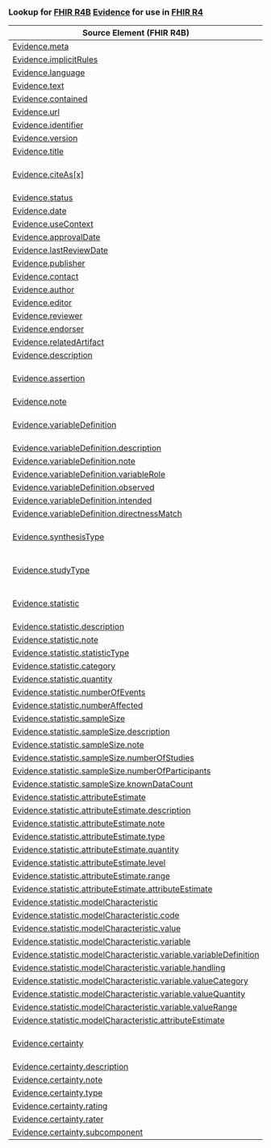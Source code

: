### Lookup for [FHIR R4B](https://hl7.org/fhir/R4B/) [Evidence](https://hl7.org/fhir/R4B/Evidence.html) for use in [FHIR R4](https://hl7.org/fhir/R4/)

| Source Element (FHIR R4B) | Usage | Target |
| -------------- | ----- | ------ |
| [Evidence.meta](https://hl7.org/fhir/R4B/Evidence.html#resource) | `UseElementSameName` | [Evidence.meta](https://hl7.org/fhir/R4/Evidence.html#resource) |
| [Evidence.implicitRules](https://hl7.org/fhir/R4B/Evidence.html#resource) | `UseElementSameName` | [Evidence.implicitRules](https://hl7.org/fhir/R4/Evidence.html#resource) |
| [Evidence.language](https://hl7.org/fhir/R4B/Evidence.html#resource) | `UseElementSameName` | [Evidence.language](https://hl7.org/fhir/R4/Evidence.html#resource) |
| [Evidence.text](https://hl7.org/fhir/R4B/Evidence.html#resource) | `UseElementSameName` | [Evidence.text](https://hl7.org/fhir/R4/Evidence.html#resource) |
| [Evidence.contained](https://hl7.org/fhir/R4B/Evidence.html#resource) | `UseElementSameName` | [Evidence.contained](https://hl7.org/fhir/R4/Evidence.html#resource) |
| [Evidence.url](https://hl7.org/fhir/R4B/Evidence.html#resource) | `UseElementSameName` | [Evidence.url](https://hl7.org/fhir/R4/Evidence.html#resource) |
| [Evidence.identifier](https://hl7.org/fhir/R4B/Evidence.html#resource) | `UseElementSameName` | [Evidence.identifier](https://hl7.org/fhir/R4/Evidence.html#resource) |
| [Evidence.version](https://hl7.org/fhir/R4B/Evidence.html#resource) | `UseElementSameName` | [Evidence.version](https://hl7.org/fhir/R4/Evidence.html#resource) |
| [Evidence.title](https://hl7.org/fhir/R4B/Evidence.html#resource) | `UseElementSameName` | [Evidence.title](https://hl7.org/fhir/R4/Evidence.html#resource) |
| [Evidence.citeAs[x]](https://hl7.org/fhir/R4B/Evidence.html#resource) | `UseExtension` | [http://hl7.org/fhir/4.3/StructureDefinition/extension-Evidence.citeAs](StructureDefinition-ext-R4B-Evidence.citeAs.html) |
| [Evidence.status](https://hl7.org/fhir/R4B/Evidence.html#resource) | `UseElementSameName` | [Evidence.status](https://hl7.org/fhir/R4/Evidence.html#resource) |
| [Evidence.date](https://hl7.org/fhir/R4B/Evidence.html#resource) | `UseElementSameName` | [Evidence.date](https://hl7.org/fhir/R4/Evidence.html#resource) |
| [Evidence.useContext](https://hl7.org/fhir/R4B/Evidence.html#resource) | `UseElementSameName` | [Evidence.useContext](https://hl7.org/fhir/R4/Evidence.html#resource) |
| [Evidence.approvalDate](https://hl7.org/fhir/R4B/Evidence.html#resource) | `UseElementSameName` | [Evidence.approvalDate](https://hl7.org/fhir/R4/Evidence.html#resource) |
| [Evidence.lastReviewDate](https://hl7.org/fhir/R4B/Evidence.html#resource) | `UseElementSameName` | [Evidence.lastReviewDate](https://hl7.org/fhir/R4/Evidence.html#resource) |
| [Evidence.publisher](https://hl7.org/fhir/R4B/Evidence.html#resource) | `UseElementSameName` | [Evidence.publisher](https://hl7.org/fhir/R4/Evidence.html#resource) |
| [Evidence.contact](https://hl7.org/fhir/R4B/Evidence.html#resource) | `UseElementSameName` | [Evidence.contact](https://hl7.org/fhir/R4/Evidence.html#resource) |
| [Evidence.author](https://hl7.org/fhir/R4B/Evidence.html#resource) | `UseElementSameName` | [Evidence.author](https://hl7.org/fhir/R4/Evidence.html#resource) |
| [Evidence.editor](https://hl7.org/fhir/R4B/Evidence.html#resource) | `UseElementSameName` | [Evidence.editor](https://hl7.org/fhir/R4/Evidence.html#resource) |
| [Evidence.reviewer](https://hl7.org/fhir/R4B/Evidence.html#resource) | `UseElementSameName` | [Evidence.reviewer](https://hl7.org/fhir/R4/Evidence.html#resource) |
| [Evidence.endorser](https://hl7.org/fhir/R4B/Evidence.html#resource) | `UseElementSameName` | [Evidence.endorser](https://hl7.org/fhir/R4/Evidence.html#resource) |
| [Evidence.relatedArtifact](https://hl7.org/fhir/R4B/Evidence.html#resource) | `UseElementSameName` | [Evidence.relatedArtifact](https://hl7.org/fhir/R4/Evidence.html#resource) |
| [Evidence.description](https://hl7.org/fhir/R4B/Evidence.html#resource) | `UseElementSameName` | [Evidence.description](https://hl7.org/fhir/R4/Evidence.html#resource) |
| [Evidence.assertion](https://hl7.org/fhir/R4B/Evidence.html#resource) | `UseExtension` | [http://hl7.org/fhir/4.3/StructureDefinition/extension-Evidence.assertion](StructureDefinition-ext-R4B-Evidence.assertion.html) |
| [Evidence.note](https://hl7.org/fhir/R4B/Evidence.html#resource) | `UseElementSameName` | [Evidence.note](https://hl7.org/fhir/R4/Evidence.html#resource) |
| [Evidence.variableDefinition](https://hl7.org/fhir/R4B/Evidence.html#resource) | `UseExtension` | [http://hl7.org/fhir/4.3/StructureDefinition/extension-Evidence.variableDefinition](StructureDefinition-ext-R4B-Evidence.variableDefinition.html) |
| [Evidence.variableDefinition.description](https://hl7.org/fhir/R4B/Evidence.html#resource) | `UseExtensionFromAncestor` | - |
| [Evidence.variableDefinition.note](https://hl7.org/fhir/R4B/Evidence.html#resource) | `UseExtensionFromAncestor` | - |
| [Evidence.variableDefinition.variableRole](https://hl7.org/fhir/R4B/Evidence.html#resource) | `UseExtensionFromAncestor` | - |
| [Evidence.variableDefinition.observed](https://hl7.org/fhir/R4B/Evidence.html#resource) | `UseExtensionFromAncestor` | - |
| [Evidence.variableDefinition.intended](https://hl7.org/fhir/R4B/Evidence.html#resource) | `UseExtensionFromAncestor` | - |
| [Evidence.variableDefinition.directnessMatch](https://hl7.org/fhir/R4B/Evidence.html#resource) | `UseExtensionFromAncestor` | - |
| [Evidence.synthesisType](https://hl7.org/fhir/R4B/Evidence.html#resource) | `UseExtension` | [http://hl7.org/fhir/4.3/StructureDefinition/extension-Evidence.synthesisType](StructureDefinition-ext-R4B-Evidence.synthesisType.html) |
| [Evidence.studyType](https://hl7.org/fhir/R4B/Evidence.html#resource) | `UseExtension` | [http://hl7.org/fhir/4.3/StructureDefinition/extension-Evidence.studyType](StructureDefinition-ext-R4B-Evidence.studyType.html) |
| [Evidence.statistic](https://hl7.org/fhir/R4B/Evidence.html#resource) | `UseExtension` | [http://hl7.org/fhir/4.3/StructureDefinition/extension-Evidence.statistic](StructureDefinition-ext-R4B-Evidence.statistic.html) |
| [Evidence.statistic.description](https://hl7.org/fhir/R4B/Evidence.html#resource) | `UseExtensionFromAncestor` | - |
| [Evidence.statistic.note](https://hl7.org/fhir/R4B/Evidence.html#resource) | `UseExtensionFromAncestor` | - |
| [Evidence.statistic.statisticType](https://hl7.org/fhir/R4B/Evidence.html#resource) | `UseExtensionFromAncestor` | - |
| [Evidence.statistic.category](https://hl7.org/fhir/R4B/Evidence.html#resource) | `UseExtensionFromAncestor` | - |
| [Evidence.statistic.quantity](https://hl7.org/fhir/R4B/Evidence.html#resource) | `UseExtensionFromAncestor` | - |
| [Evidence.statistic.numberOfEvents](https://hl7.org/fhir/R4B/Evidence.html#resource) | `UseExtensionFromAncestor` | - |
| [Evidence.statistic.numberAffected](https://hl7.org/fhir/R4B/Evidence.html#resource) | `UseExtensionFromAncestor` | - |
| [Evidence.statistic.sampleSize](https://hl7.org/fhir/R4B/Evidence.html#resource) | `UseExtensionFromAncestor` | - |
| [Evidence.statistic.sampleSize.description](https://hl7.org/fhir/R4B/Evidence.html#resource) | `UseExtensionFromAncestor` | - |
| [Evidence.statistic.sampleSize.note](https://hl7.org/fhir/R4B/Evidence.html#resource) | `UseExtensionFromAncestor` | - |
| [Evidence.statistic.sampleSize.numberOfStudies](https://hl7.org/fhir/R4B/Evidence.html#resource) | `UseExtensionFromAncestor` | - |
| [Evidence.statistic.sampleSize.numberOfParticipants](https://hl7.org/fhir/R4B/Evidence.html#resource) | `UseExtensionFromAncestor` | - |
| [Evidence.statistic.sampleSize.knownDataCount](https://hl7.org/fhir/R4B/Evidence.html#resource) | `UseExtensionFromAncestor` | - |
| [Evidence.statistic.attributeEstimate](https://hl7.org/fhir/R4B/Evidence.html#resource) | `UseExtensionFromAncestor` | - |
| [Evidence.statistic.attributeEstimate.description](https://hl7.org/fhir/R4B/Evidence.html#resource) | `UseExtensionFromAncestor` | - |
| [Evidence.statistic.attributeEstimate.note](https://hl7.org/fhir/R4B/Evidence.html#resource) | `UseExtensionFromAncestor` | - |
| [Evidence.statistic.attributeEstimate.type](https://hl7.org/fhir/R4B/Evidence.html#resource) | `UseExtensionFromAncestor` | - |
| [Evidence.statistic.attributeEstimate.quantity](https://hl7.org/fhir/R4B/Evidence.html#resource) | `UseExtensionFromAncestor` | - |
| [Evidence.statistic.attributeEstimate.level](https://hl7.org/fhir/R4B/Evidence.html#resource) | `UseExtensionFromAncestor` | - |
| [Evidence.statistic.attributeEstimate.range](https://hl7.org/fhir/R4B/Evidence.html#resource) | `UseExtensionFromAncestor` | - |
| [Evidence.statistic.attributeEstimate.attributeEstimate](https://hl7.org/fhir/R4B/Evidence.html#resource) | `UseExtensionFromAncestor` | - |
| [Evidence.statistic.modelCharacteristic](https://hl7.org/fhir/R4B/Evidence.html#resource) | `UseExtensionFromAncestor` | - |
| [Evidence.statistic.modelCharacteristic.code](https://hl7.org/fhir/R4B/Evidence.html#resource) | `UseExtensionFromAncestor` | - |
| [Evidence.statistic.modelCharacteristic.value](https://hl7.org/fhir/R4B/Evidence.html#resource) | `UseExtensionFromAncestor` | - |
| [Evidence.statistic.modelCharacteristic.variable](https://hl7.org/fhir/R4B/Evidence.html#resource) | `UseExtensionFromAncestor` | - |
| [Evidence.statistic.modelCharacteristic.variable.variableDefinition](https://hl7.org/fhir/R4B/Evidence.html#resource) | `UseExtensionFromAncestor` | - |
| [Evidence.statistic.modelCharacteristic.variable.handling](https://hl7.org/fhir/R4B/Evidence.html#resource) | `UseExtensionFromAncestor` | - |
| [Evidence.statistic.modelCharacteristic.variable.valueCategory](https://hl7.org/fhir/R4B/Evidence.html#resource) | `UseExtensionFromAncestor` | - |
| [Evidence.statistic.modelCharacteristic.variable.valueQuantity](https://hl7.org/fhir/R4B/Evidence.html#resource) | `UseExtensionFromAncestor` | - |
| [Evidence.statistic.modelCharacteristic.variable.valueRange](https://hl7.org/fhir/R4B/Evidence.html#resource) | `UseExtensionFromAncestor` | - |
| [Evidence.statistic.modelCharacteristic.attributeEstimate](https://hl7.org/fhir/R4B/Evidence.html#resource) | `UseExtensionFromAncestor` | - |
| [Evidence.certainty](https://hl7.org/fhir/R4B/Evidence.html#resource) | `UseExtension` | [http://hl7.org/fhir/4.3/StructureDefinition/extension-Evidence.certainty](StructureDefinition-ext-R4B-Evidence.certainty.html) |
| [Evidence.certainty.description](https://hl7.org/fhir/R4B/Evidence.html#resource) | `UseExtensionFromAncestor` | - |
| [Evidence.certainty.note](https://hl7.org/fhir/R4B/Evidence.html#resource) | `UseExtensionFromAncestor` | - |
| [Evidence.certainty.type](https://hl7.org/fhir/R4B/Evidence.html#resource) | `UseExtensionFromAncestor` | - |
| [Evidence.certainty.rating](https://hl7.org/fhir/R4B/Evidence.html#resource) | `UseExtensionFromAncestor` | - |
| [Evidence.certainty.rater](https://hl7.org/fhir/R4B/Evidence.html#resource) | `UseExtensionFromAncestor` | - |
| [Evidence.certainty.subcomponent](https://hl7.org/fhir/R4B/Evidence.html#resource) | `UseExtensionFromAncestor` | - |
